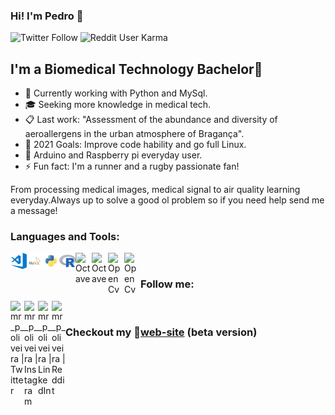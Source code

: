 ### Hi! I'm Pedro 👋
![Twitter Follow](https://img.shields.io/twitter/follow/mr_p_oliveira?label=Hey%21%20Follow%20me&style=social)
![Reddit User Karma](https://img.shields.io/reddit/user-karma/link/oliveiraexp?label=%20Reddit&style=social)

## I'm a Biomedical Technology Bachelor🦾

- 🚀 Currently working with Python and MySql.
- 🎓 Seeking more knowledge in medical tech.
- 📋 Last work: "Assessment of the abundance and diversity of aeroallergens in the urban atmosphere of Bragança".
- 🥅 2021 Goals: Improve code hability and go full Linux.
- 🧰 Arduino and Raspberry pi everyday user.
- ⚡ Fun fact: I'm a runner and a rugby passionate fan!

From processing medical images, medical signal to air quality learning everyday.Always up to solve a good ol problem so if you need help send me a message!

### Languages and Tools:
<img align="left" alt="Visual Studio Code" width="26px" src="https://raw.githubusercontent.com/github/explore/80688e429a7d4ef2fca1e82350fe8e3517d3494d/topics/visual-studio-code/visual-studio-code.png" />
<img align="left" alt="MySQL" width="26px" src="https://raw.githubusercontent.com/github/explore/80688e429a7d4ef2fca1e82350fe8e3517d3494d/topics/mysql/mysql.png" />
<img align="left" alt="Python" width="26px" src="https://raw.githubusercontent.com/github/explore/80688e429a7d4ef2fca1e82350fe8e3517d3494d/topics/python/python.png"/>
<img align="left" alt="R" width="26px" src="https://raw.githubusercontent.com/github/explore/80688e429a7d4ef2fca1e82350fe8e3517d3494d/topics/r/r.png"/>
<img align="left" alt="Octave" width="26px" src="https://cdn.jsdelivr.net/npm/simple-icons@3.13.0/icons/octave.svg"/>
<img align="left" alt="Octave" width="26px" src="https://raw.githubusercontent.com/rahuldkjain/github-profile-readme-generator/master/src/images/icons/Software/matlab.svg"/>
<img align="left" alt="OpenCv" width="26px" src="https://raw.githubusercontent.com/rahuldkjain/github-profile-readme-generator/master/src/images/icons/AIML/opencv.svg"/>
<img align="left" alt="OpenCv" width="26px" src="https://raw.githubusercontent.com/rahuldkjain/github-profile-readme-generator/master/src/images/icons/Other/arduino.svg"/>

<br />

### Follow me:
[<img align="left" alt="mr_p_oliveira | Twitter" width="22px" src="https://raw.githubusercontent.com/rahuldkjain/github-profile-readme-generator/master/src/images/icons/Social/twitter.svg" />][twitter]
[<img align="left" alt="mr_p_oliveira  | Instagram" width="22px" src="https://raw.githubusercontent.com/rahuldkjain/github-profile-readme-generator/master/src/images/icons/Social/instagram.svg" />][instagram]
[<img align="left" alt="mr_p_oliveira  | LinkedIn" width="22px" src="https://raw.githubusercontent.com/rahuldkjain/github-profile-readme-generator/master/src/images/icons/Social/linked-in-alt.svg" />][linkedin]
[<img align="left" alt="mr_p_oliveira | Reddit" width="22px" src="https://raw.githubusercontent.com/rahuldkjain/github-profile-readme-generator/master/src/images/icons/Social/reddit.svg" />][reddit]

<br />

### Checkout my 🔗<a href="https://mr-p-oliveira.github.io/resumee/">web-site</a> (beta version)

<br />
<br />

[twitter]: https://twitter.com/mr_p_oliveira/
[instagram]: https://instagram.com/mr.p_oliveira/
[linkedin]: https://linkedin.com/in/pedro-oliveira-510892204/
[reddit]: https://www.reddit.com/user/oliveiraexp/posts/
